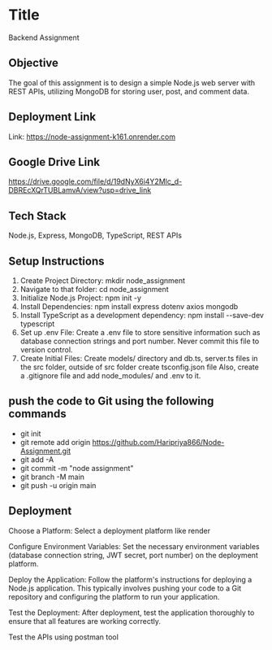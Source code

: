 ﻿# Title
Backend Assignment

## Objective
The goal of this assignment is to design a simple Node.js web server with REST APIs, utilizing MongoDB for storing user, post, and comment data.

## Deployment Link

Link: https://node-assignment-k161.onrender.com

## Google Drive Link 

https://drive.google.com/file/d/19dNyX6i4Y2Mlc_d-DBREcXQrTUBLamvA/view?usp=drive_link

## Tech Stack
Node.js, Express, MongoDB, TypeScript, REST APIs

## Setup Instructions
1) Create Project Directory: mkdir node_assignment
2) Navigate to that folder: cd node_assignment
3) Initialize Node.js Project: npm init -y
4) Install Dependencies: npm install express dotenv axios mongodb
5) Install TypeScript as a development dependency: npm install --save-dev typescript
6) Set up .env File: Create a .env file to store sensitive information such as database connection strings and port number. Never commit this file to version control.
7) Create Initial Files: Create models/ directory and db.ts, server.ts files in the src folder, outside of src folder create tsconfig.json file Also, create a .gitignore file and add node_modules/ and .env to it.

## push the code to Git using the following commands
* git init
* git remote add origin https://github.com/Haripriya866/Node-Assignment.git
* git add -A
* git commit -m "node assignment"
* git branch -M main
* git push -u origin main

## Deployment
Choose a Platform: Select a deployment platform like render

Configure Environment Variables: Set the necessary environment variables (database connection string, JWT secret, port number) on the deployment platform.


Deploy the Application: Follow the platform's instructions for deploying a Node.js application. This typically involves pushing your code to a Git repository and configuring the platform to run your application.

Test the Deployment: After deployment, test the application thoroughly to ensure that all features are working correctly.

Test the APIs using postman tool




